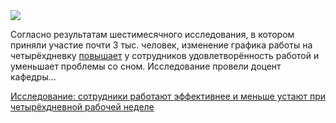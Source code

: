 <!--2025-07-25 13:16:05-->
<div class="yb">
  <div class="rss habr"><img src="https://habrastorage.org/getpro/habr/upload_files/4d3/dc6/3af/4d3dc63afa846bc88b0b210809d219ec.jpg" /><p>Согласно результатам шестимесячного исследования, в котором приняли участие почти 3 тыс. человек, изменение графика работы на четырёхдневку <a href="https://www.theregister.com/2025/07/22/4_day_week_study/" rel="noopener noreferrer nofollow">повышает</a> у сотрудников удовлетворённость работой и уменьшает проблемы со сном. Исследование провели доцент кафедры... <p class="titl"><a href="https://habr.com/ru/news/930910/?utm_source=habrahabr&utm_medium=rss&utm_campaign=930910">Исследование: сотрудники работают эффективнее и меньше устают при четырёхдневной рабочей неделе</a></p></div>
</div>

